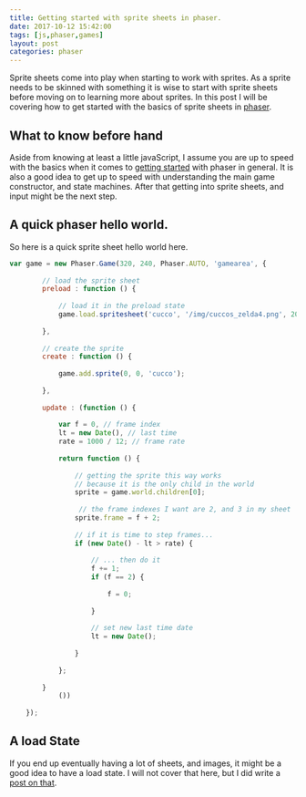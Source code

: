 ```yaml
---
title: Getting started with sprite sheets in phaser.
date: 2017-10-12 15:42:00
tags: [js,phaser,games]
layout: post
categories: phaser
---
```


Sprite sheets come into play when starting to work with sprites. As a sprite needs to be skinned with something it is wise to start with sprite sheets before moving on to learning more about sprites. In this post I will be covering how to get started with the basics of sprite sheets in [phaser](http://phaser.io/).

<!-- more -->

## What to know before hand

Aside from knowing at least a little javaScript, I assume you are up to speed with the basics when it comes to [getting started](/2017/10/04/phaser-getting-started/) with phaser in general. It is also a good idea to get up to speed with understanding the main game constructor, and state machines. After that getting into sprite sheets, and input might be the next step.

## A quick phaser hello world.

So here is a quick sprite sheet hello world here.

```js
var game = new Phaser.Game(320, 240, Phaser.AUTO, 'gamearea', {
 
        // load the sprite sheet
        preload : function () {
 
            // load it in the preload state
            game.load.spritesheet('cucco', '/img/cuccos_zelda4.png', 20, 20, 10);
 
        },
 
        // create the sprite
        create : function () {
 
            game.add.sprite(0, 0, 'cucco');
 
        },
 
        update : (function () {
 
            var f = 0, // frame index
            lt = new Date(), // last time
            rate = 1000 / 12; // frame rate
 
            return function () {
 
                // getting the sprite this way works
                // because it is the only child in the world
                sprite = game.world.children[0];
 
                 // the frame indexes I want are 2, and 3 in my sheet
                sprite.frame = f + 2;
 
                // if it is time to step frames...
                if (new Date() - lt > rate) {
 
                    // ... then do it
                    f += 1;
                    if (f == 2) {
 
                        f = 0;
 
                    }
 
                    // set new last time date
                    lt = new Date();
 
                }
 
            };
 
        }
            ())
 
    });
```

## A load State

If you end up eventually having a lot of sheets, and images, it might be a good idea to have a load state. I will not cover that here, but I did write a [post on that](/2017/10/07/phaser-state-loader/).
